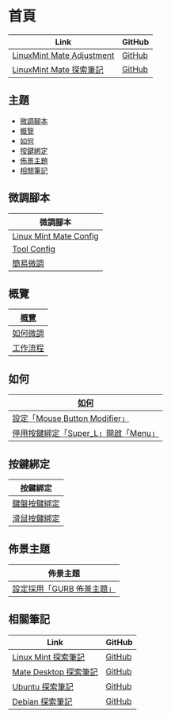 

# 首頁

| Link | GitHub |
| ---- | ------ |
| [LinuxMint Mate Adjustment](https://samwhelp.github.io/linuxmint-mate-adjustment/) | [GitHub](https://github.com/samwhelp/linuxmint-mate-adjustment) |
| [LinuxMint Mate 探索筆記](https://samwhelp.github.io/note-about-linuxmint-mate/) | [GitHub](https://github.com/samwhelp/note-about-linuxmint-mate) |




## 主題

* [微調腳本](#微調腳本)
* [概覽](#概覽)
* [如何](#如何)
* [按鍵綁定](#按鍵綁定)
* [佈景主題](#佈景主題)
* [相關筆記](#相關筆記)




## 微調腳本

| 微調腳本 |
| -------- |
| [Linux Mint Mate Config](https://github.com/samwhelp/linuxmint-mate-adjustment/tree/main/prototype/main/) |
| [Tool Config](https://github.com/samwhelp/linuxmint-adjustment/tree/main/prototype/main/tool-config/part) |
| [簡易微調](https://github.com/samwhelp/note-about-linuxmint-mate/tree/gh-pages/_demo/scripts/mate-adjustment) |




## 概覽

| [概覽](https://samwhelp.github.io/note-about-linuxmint-mate/read/guide.html) |
| ----------------- |
| [如何微調](https://samwhelp.github.io/note-about-linuxmint-mate/read/guide/customize.html) |
| [工作流程](https://samwhelp.github.io/note-about-linuxmint-mate/read/guide/workflow.html) |




## 如何

| [如何](https://samwhelp.github.io/note-about-linuxmint-mate/read/howto.html) |
| ------- |
| [設定「Mouse Button Modifier」](https://samwhelp.github.io/note-about-linuxmint-mate/read/howto/config-mouse-button-modifier.html) |
| [停用按鍵綁定「Super_L」開啟「Menu」](https://samwhelp.github.io/note-about-linuxmint-mate/read/howto/disable-keybind-open-menu.html) |




## 按鍵綁定

| 按鍵綁定 |
| ------- |
| [鍵盤按鍵綁定](https://samwhelp.github.io/note-about-linuxmint-mate/read/config/keybind.html) |
| [滑鼠按鍵綁定](https://samwhelp.github.io/note-about-linuxmint-mate/read/config/mousebind.html) |




## 佈景主題

| 佈景主題 |
| -------- |
| [設定採用「GURB 佈景主題」](https://samwhelp.github.io/note-about-linuxmint-mate/read/subject/grub.html) |




## 相關筆記

| Link | GitHub |
| ---- | ------ |
| [Linux Mint 探索筆記](https://samwhelp.github.io/note-about-linuxmint/) | [GitHub](https://github.com/samwhelp/note-about-linuxmint) |
| [Mate Desktop 探索筆記](https://samwhelp.github.io/note-about-mate/) | [GitHub](https://github.com/samwhelp/note-about-mate) |
| [Ubuntu 探索筆記](https://samwhelp.github.io/note-about-ubuntu/) | [GitHub](https://github.com/samwhelp/note-about-ubuntu) |
| [Debian 探索筆記](https://samwhelp.github.io/note-about-debian/) | [GitHub](https://github.com/samwhelp/note-about-debian) |
